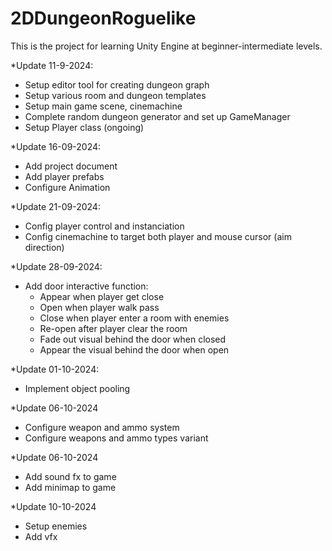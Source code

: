 # 2DDungeonRoguelike
This is the project for learning Unity Engine at beginner-intermediate levels.

*Update 11-9-2024:
- Setup editor tool for creating dungeon graph
- Setup various room and dungeon templates
- Setup main game scene, cinemachine
- Complete random dungeon generator and set up GameManager
- Setup Player class (ongoing)

*Update 16-09-2024:
- Add project document
- Add player prefabs
- Configure Animation

*Update 21-09-2024:
- Config player control and instanciation
- Config cinemachine to target both player and mouse cursor (aim direction)

*Update 28-09-2024:
- Add door interactive function:
  + Appear when player get close
  + Open when player walk pass
  + Close when player enter a room with enemies
  + Re-open after player clear the room
  + Fade out visual behind the door when closed
  + Appear the visual behind the door when open

*Update 01-10-2024:
- Implement object pooling

*Update 06-10-2024
- Configure weapon and ammo system
- Configure weapons and ammo types variant

*Update 06-10-2024
- Add sound fx to game
- Add minimap to game

*Update 10-10-2024
- Setup enemies
- Add vfx
